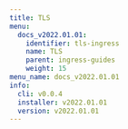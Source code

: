 ```yaml
---
title: TLS
menu:
  docs_v2022.01.01:
    identifier: tls-ingress
    name: TLS
    parent: ingress-guides
    weight: 15
menu_name: docs_v2022.01.01
info:
  cli: v0.0.4
  installer: v2022.01.01
  version: v2022.01.01
---
```


